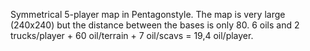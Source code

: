 Symmetrical 5-player map in Pentagonstyle. The map is very large (240x240) but the distance between the bases is only 80. 6 oils and 2 trucks/player + 60 oil/terrain + 7 oil/scavs = 19,4 oil/player.